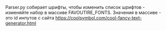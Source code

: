 Parser.py собирает шрифты, чтобы изменить список шрифтов - изменяйте набор в массиве FAVOUTIRE_FONTS.
Значения в массиве - это id инпутов с сайта https://coolsymbol.com/cool-fancy-text-generator.html 
